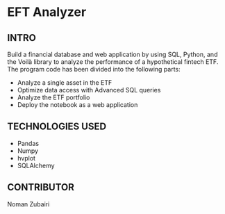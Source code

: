 # EFT Analyzer

## INTRO
Build a financial database and web application by using SQL, Python, and the Voilà library to analyze the performance of a hypothetical fintech ETF.
The program code has been divided into the following parts:
- Analyze a single asset in the ETF
- Optimize data access with Advanced SQL queries
- Analyze the ETF portfolio
- Deploy the notebook as a web application

## TECHNOLOGIES USED
- Pandas
- Numpy
- hvplot
- SQLAlchemy

## CONTRIBUTOR
Noman Zubairi
